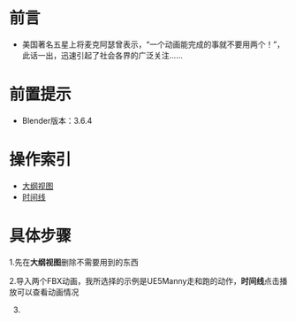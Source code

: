 # 前言
- 美国著名五星上将麦克阿瑟曾表示，“一个动画能完成的事就不要用两个！”，此话一出，迅速引起了社会各界的广泛关注......
# 前置提示
- Blender版本：3.6.4
# 操作索引
- [大纲视图]()
- [时间线]()
# 具体步骤
1.先在**大纲视图**删除不需要用到的东西

2.导入两个FBX动画，我所选择的示例是UE5Manny走和跑的动作，**时间线**点击播放可以查看动画情况

3.
